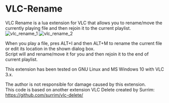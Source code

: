 # VLC-Rename
VLC Rename is a lua extension for VLC that allows you to rename/move the currently playing file and then rejoin it to the current playlist.  
![vlc_rename_1](https://user-images.githubusercontent.com/78523122/227747924-9c4fb4a7-f24a-42b6-82a7-b05d479c7218.png)
![vlc_rename_2](https://user-images.githubusercontent.com/78523122/227747929-649dc34a-5ed1-42a3-b81c-0946f20bf2d3.png)

When you play a file, pres ALT+I and then ALT+M to rename the current file or edit its location in the shown dialog box.  
Script will and rename/move it for you and then rejoin it to the end of current playlist.  

This extension has been tested on GNU Linux and MS Windows 10 with VLC 3.x.  

The author is not responsible for damage caused by this extension.  
This code is based on another extension VLC Delete created by Surrim:  
https://github.com/surrim/vlc-delete/
